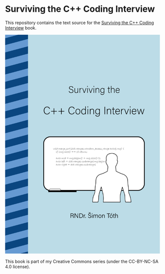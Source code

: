 # Surviving the C++ Coding Interview

This repository contains the text source for the [Surviving the C++ Coding Interview](https://leanpub.com/cpp-coding-interview) book.

[![Surviving the C++ Coding Interview](book_cover.png)](https://leanpub.com/cpp-coding-interview)

This book is part of my Creative Commons series (under the CC-BY-NC-SA  4.0 license).